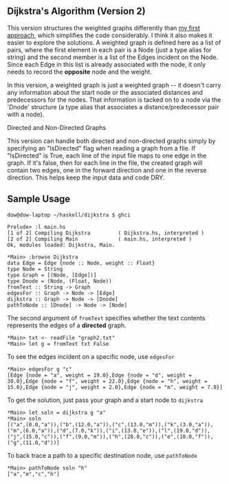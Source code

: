 Dijkstra's Algorithm (Version 2)
--------------------------------

This version structures the weighted graphs differently than [my first approach](https://github.com/ddrake/haskell-graphs), which simplifies the code considerably.  I think it also makes it easier to explore the solutions.  A weighted graph is defined here as a list of pairs, where the first element in each pair is a Node (just a type alias for string) and the second member is a list of the Edges incident on the Node.  Since each Edge in this list is already associated with the node, it only needs to record the **opposite** node and the weight.

In this version, a weighted graph is just a weighted graph -- it doesn't carry any information about the start node or the associated distances and predecessors for the nodes.  That information is tacked on to a node via the 'Dnode' structure (a type alias that associates a distance/predecessor pair with a node).

Directed and Non-Directed Graphs

This version can handle both directed and non-directed graphs simply by specifying an "IsDirected" flag when reading a graph from a file.  If "IsDirected" is True, each line of the input file maps to one edge in the graph.  If it's false, then for each line in the file, the created graph will contain two edges, one in the forward direction and one in the reverse direction.  This helps keep the input data and code DRY.

Sample Usage
------------

~~~
dow@dow-laptop ~/haskell/dijkstra $ ghci

Prelude> :l main.hs 
[1 of 2] Compiling Dijkstra         ( Dijkstra.hs, interpreted )
[2 of 2] Compiling Main             ( main.hs, interpreted )
Ok, modules loaded: Dijkstra, Main.

*Main> :browse Dijkstra 
data Edge = Edge {node :: Node, weight :: Float}
type Node = String
type Graph = [(Node, [Edge])]
type Dnode = (Node, (Float, Node))
fromText :: String -> Graph
edgesFor :: Graph -> Node -> [Edge]
dijkstra :: Graph -> Node -> [Dnode]
pathToNode :: [Dnode] -> Node -> [Node]
~~~

The second argument of `fromText` specifies whether the text contents represents the edges of a **directed** graph.

~~~
*Main> txt <- readFile "graph2.txt"
*Main> let g = fromText txt False
~~~

To see the edges incident on a specific node, use `edgesFor`

~~~
*Main> edgesFor g "c"
[Edge {node = "a", weight = 19.0},Edge {node = "d", weight = 30.0},Edge {node = "f", weight = 22.0},Edge {node = "h", weight = 15.0},Edge {node = "j", weight = 2.0},Edge {node = "m", weight = 7.0}]
~~~

To get the solution, just pass your graph and a start node to `dijkstra`

~~~
*Main> let soln = dijkstra g "a"
*Main> soln
[("a",(0.0,"a")),("b",(12.0,"a")),("c",(13.0,"m")),("k",(3.0,"a")),("m",(6.0,"a")),("d",(7.0,"k")),("i",(13.0,"e")),("l",(19.0,"d")),("j",(15.0,"c")),("f",(9.0,"m")),("h",(28.0,"c")),("e",(10.0,"f")),("g",(11.0,"d"))]
~~~

To back trace a path to a specific destination node, use `pathToNode`

~~~
*Main> pathToNode soln "h"
["a","m","c","h"]
~~~
